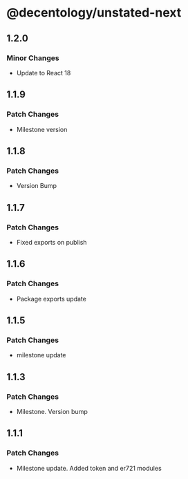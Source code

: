 # @decentology/unstated-next

## 1.2.0

### Minor Changes

-   Update to React 18

## 1.1.9

### Patch Changes

-   Milestone version

## 1.1.8

### Patch Changes

-   Version Bump

## 1.1.7

### Patch Changes

-   Fixed exports on publish

## 1.1.6

### Patch Changes

-   Package exports update

## 1.1.5

### Patch Changes

-   milestone update

## 1.1.3

### Patch Changes

-   Milestone. Version bump

## 1.1.1

### Patch Changes

-   Milestone update. Added token and er721 modules
